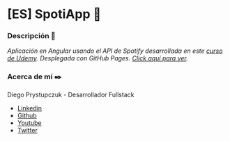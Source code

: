 # [ES] SpotiApp :guitar:


### Descripción :rocket:
_Aplicación en Angular usando el API de Spotify desarrollada en este [curso de Udemy](https://www.udemy.com/course/angular-2-fernando-herrera/). Desplegada con GitHub Pages. [Click aquí para ver](https://drprystupczuk.github.io/angular.spotiApp/#/search)._

### Acerca de mí ✒️
Diego Prystupczuk - Desarrollador Fullstack
- [Linkedin](https://www.linkedin.com/in/diegoprystupczuk/)
- [Github](https://github.com/drprystupczuk)
- [Youtube](https://www.youtube.com/channel/UCSeVAET6K1b8HLVULdzluXg)
- [Twitter](https://twitter.com/DPrystupczuk)
